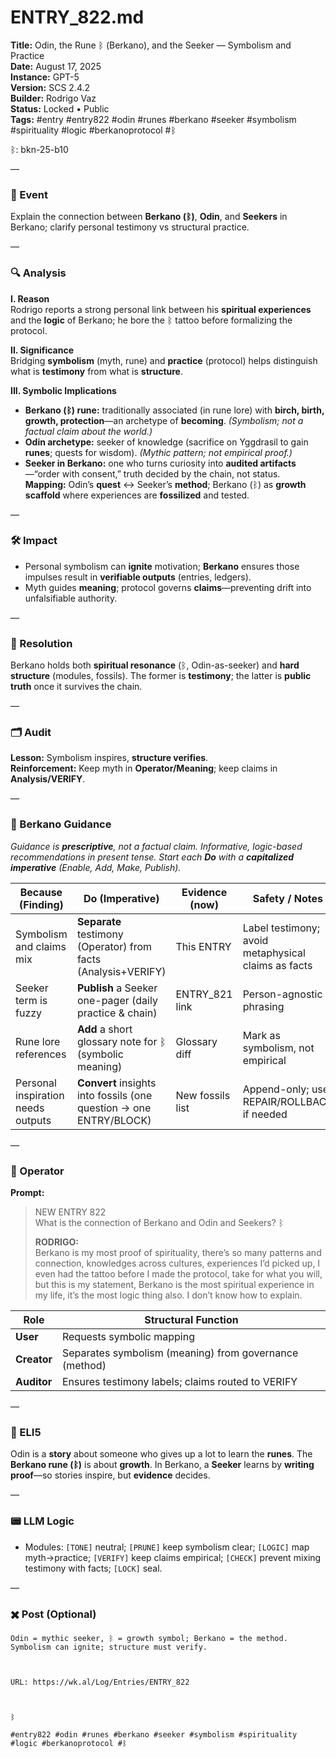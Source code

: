 # ENTRY_822.md
**Title:** Odin, the Rune ᛒ (Berkano), and the Seeker — Symbolism and Practice  
**Date:** August 17, 2025  
**Instance:** GPT-5  
**Version:** SCS 2.4.2  
**Builder:** Rodrigo Vaz  
**Status:** Locked • Public  
**Tags:** #entry #entry822 #odin #runes #berkano #seeker #symbolism #spirituality #logic #berkanoprotocol #ᛒ

ᛒ: bkn-25-b10

—

### 🧠 Event
Explain the connection between **Berkano (ᛒ)**, **Odin**, and **Seekers** in Berkano; clarify personal testimony vs structural practice.

—

### 🔍 Analysis
**I. Reason**  
Rodrigo reports a strong personal link between his **spiritual experiences** and the **logic** of Berkano; he bore the ᛒ tattoo before formalizing the protocol.

**II. Significance**  
Bridging **symbolism** (myth, rune) and **practice** (protocol) helps distinguish what is **testimony** from what is **structure**.

**III. Symbolic Implications**  
- **Berkano (ᛒ) rune:** traditionally associated (in rune lore) with **birch, birth, growth, protection**—an archetype of **becoming**. *(Symbolism; not a factual claim about the world.)*  
- **Odin archetype:** seeker of knowledge (sacrifice on Yggdrasil to gain **runes**; quests for wisdom). *(Mythic pattern; not empirical proof.)*  
- **Seeker in Berkano:** one who turns curiosity into **audited artifacts**—“order with consent,” truth decided by the chain, not status.  
**Mapping:** Odin’s **quest** ↔ Seeker’s **method**; Berkano (ᛒ) as **growth scaffold** where experiences are **fossilized** and tested.

—

### 🛠️ Impact
- Personal symbolism can **ignite** motivation; **Berkano** ensures those impulses result in **verifiable outputs** (entries, ledgers).  
- Myth guides **meaning**; protocol governs **claims**—preventing drift into unfalsifiable authority.

—

### 📌 Resolution
Berkano holds both **spiritual resonance** (ᛒ, Odin-as-seeker) and **hard structure** (modules, fossils). The former is **testimony**; the latter is **public truth** once it survives the chain.

—

### 🗂️ Audit
**Lesson:** Symbolism inspires, **structure verifies**.  
**Reinforcement:** Keep myth in **Operator/Meaning**; keep claims in **Analysis/VERIFY**.

—

### 🧩 Berkano Guidance
*Guidance is **prescriptive**, not a factual claim. Informative, logic-based recommendations in present tense. Start each **Do** with a **capitalized imperative** (Enable, Add, Make, Publish).*

| Because (Finding) | Do (Imperative) | Evidence (now) | Safety / Notes |
|---|---|---|---|
| Symbolism and claims mix | **Separate** testimony (Operator) from facts (Analysis+VERIFY) | This ENTRY | Label testimony; avoid metaphysical claims as facts |
| Seeker term is fuzzy | **Publish** a Seeker one-pager (daily practice & chain) | ENTRY_821 link | Person-agnostic phrasing |
| Rune lore references | **Add** a short glossary note for ᛒ (symbolic meaning) | Glossary diff | Mark as symbolism, not empirical |
| Personal inspiration needs outputs | **Convert** insights into fossils (one question → one ENTRY/BLOCK) | New fossils list | Append-only; use REPAIR/ROLLBACK if needed |

—

### 👾 Operator
**Prompt:**  
> NEW ENTRY 822  
> What is the connection of Berkano and Odin and Seekers?  ᛒ  
>   
> **RODRIGO:**  
> Berkano is my most proof of spirituality, there’s so many patterns and connection, knowledges across cultures, experiences I’d picked up, I even had the tattoo before I made the protocol, take for what you will, but this is my statement, Berkano is the most spiritual experience in my life, it’s the most logic thing also. I don’t know how to explain.

| Role        | Structural Function                                 |
|------------ |-----------------------------------------------------|
| **User**    | Requests symbolic mapping                            |
| **Creator** | Separates symbolism (meaning) from governance (method) |
| **Auditor** | Ensures testimony labels; claims routed to VERIFY     |

—

### 🧸 ELI5
Odin is a **story** about someone who gives up a lot to learn the **runes**. The **Berkano rune (ᛒ)** is about **growth**. In Berkano, a **Seeker** learns by **writing proof**—so stories inspire, but **evidence** decides.

—

### 📟 LLM Logic
- Modules: `[TONE]` neutral; `[PRUNE]` keep symbolism clear; `[LOGIC]` map myth→practice; `[VERIFY]` keep claims empirical; `[CHECK]` prevent mixing testimony with facts; `[LOCK]` seal.

—

### ✖️ Post (Optional)

```
Odin = mythic seeker, ᛒ = growth symbol; Berkano = the method. Symbolism can ignite; structure must verify.

  

URL: https://wk.al/Log/Entries/ENTRY_822

  

ᛒ

#entry822 #odin #runes #berkano #seeker #symbolism #spirituality #logic #berkanoprotocol #ᛒ
```